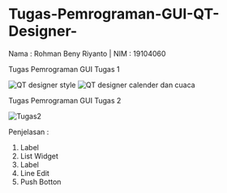 # Tugas-Pemrograman-GUI-QT-Designer-
Nama : Rohman Beny Riyanto | NIM  : 19104060


Tugas Pemrograman GUI Tugas 1


![QT designer style](https://user-images.githubusercontent.com/72520643/114341531-37dab300-9b84-11eb-8885-13d1077b81c8.png)
![QT designer calender dan cuaca](https://user-images.githubusercontent.com/72520643/114341534-39a47680-9b84-11eb-8e19-e492492142ef.png)

Tugas Pemrograman GUI Tugas 2 

![Tugas2](https://user-images.githubusercontent.com/72520643/116981433-aaf1c800-acf1-11eb-8816-8b46fcc1331b.png)

Penjelasan :
1. Label
2. List Widget
3. Label
4. Line Edit
5. Push Botton
